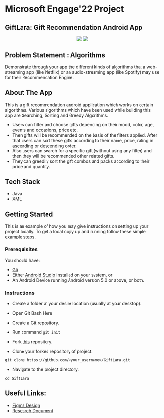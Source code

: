 # Microsoft Engage'22 Project

## GiftLara: Gift Recommendation Android App

<div align="center">
   <img src="https://forthebadge.com/images/badges/built-with-love.svg" />
   <img src="https://forthebadge.com/images/badges/built-for-android.svg" />
</div> 

## Problem Statement : Algorithms

Demonstrate through your app the different kinds of algorithms that a web-streaming app (like Netflix) or an audio-streaming app (like Spotify) may use for their Recommendation Engine.

## About The App

This is a gift recommendation android application which works on certain algorithms.
Various algorithms which have been used while building this app are Searching, Sorting and Greedy Algorithms. 
- Users can filter and choose gifts depending on their mood, color, age, events and occasions, price etc.
- Then gifts will be recommended on the basis of the filters applied. After that users can sort these gifts according to their name, price, rating in ascending or descending order.
- Also users can search for a specific gift (without using any filter) and then they will be recommended other related gifts.
- They can greedily sort the gift combos and packs according to their price and quantity.

## Tech Stack

- Java
- XML 

## Getting Started

This is an example of how you may give instructions on setting up your project locally. To get a local copy up and running follow these simple example steps.

### Prerequisites

You should have:<br>
- [Git](https://git-scm.com/downloads)
- Either [Android Studio](https://developer.android.com/studio?hl=en) installed on your system, or
- An Android Device running Android version 5.0 or above, or both.

### Instructions

- Create a folder at your desire location (usually at your desktop).

- Open Git Bash Here

- Create a Git repository.

- Run command `git init`

- Fork [this](https://github.com/Kajal13081/GiftLara) repository.

- Clone your forked repository of project.

```git clone
git clone https://github.com/<your_username>/GiftLara.git
```

- Navigate to the project directory.

```
cd GiftLara
```

## Useful Links:

- [Figma Design](https://www.figma.com/file/T3WuRNhKRg0Yjhs0QgEGxL/Giftlara-Engage-Project?node-id=0%3A1)
- [Research Document](https://docs.google.com/document/d/1cZWK_w8rL--6iryvkMFVYBjmIQnKd2r568v_i6KINpo/edit?usp=sharing)
